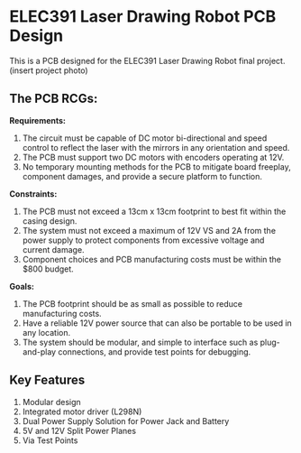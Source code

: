 # ELEC391 Laser Drawing Robot PCB Design
This is a PCB designed for the ELEC391 Laser Drawing Robot final project.
(insert project photo)

## The PCB RCGs:
**Requirements:**
1. The circuit must be capable of DC motor bi-directional and speed control to reflect the laser with the mirrors in any orientation and speed.
2. The PCB must support two DC motors with encoders operating at 12V.
3. No temporary mounting methods for the PCB to mitigate board freeplay, component damages, and provide a secure platform to function.

**Constraints:**
1. The PCB must not exceed a 13cm x 13cm footprint to best fit within the casing design.
2. The system must not exceed a maximum of 12V VS and 2A from the power supply to protect components from excessive voltage and current damage. 
3. Component choices and PCB manufacturing costs must be within the $800 budget.

**Goals:**
1. The PCB footprint should be as small as possible to reduce manufacturing costs.
2. Have a reliable 12V power source that can also be portable to be used in any location.
3. The system should be modular, and simple to interface such as plug-and-play connections, and provide test points for debugging.

## Key Features
1. Modular design
2. Integrated motor driver (L298N)
3. Dual Power Supply Solution for Power Jack and Battery
4. 5V and 12V Split Power Planes
5. Via Test Points





